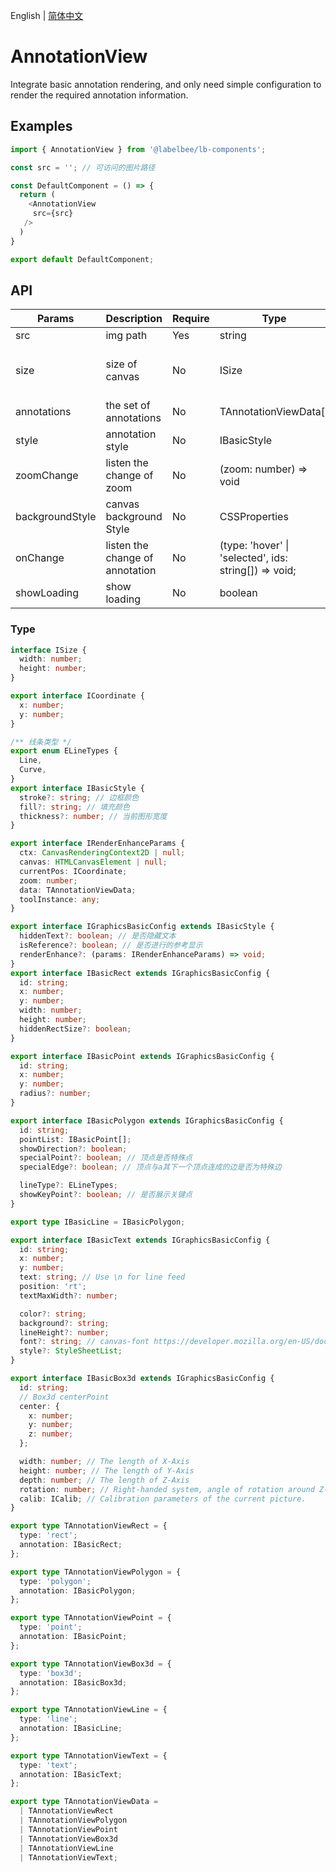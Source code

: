 English | [简体中文](./annotationView.md)

# AnnotationView

Integrate basic annotation rendering, and only need simple configuration to render the required annotation information.

## Examples

```ts
import { AnnotationView } from '@labelbee/lb-components';

const src = ''; // 可访问的图片路径

const DefaultComponent = () => {
  return (
    <AnnotationView
     src={src}
   />
  )
}

export default DefaultComponent;
```

## API

| Params          | Description                     | Require | Type                                                  |           default           |
| --------------- | ------------------------------- | ------- | ----------------------------------------------------- | :-------------------------: |
| src             | img path                        | Yes     | string                                                |              -              |
| size            | size of canvas                  | No      | ISize                                                 | {width: 1280, height: 720,} |
| annotations     | the set of annotations          | No      | TAnnotationViewData[]                                     |             []              |
| style           | annotation style                | No      | IBasicStyle                                           |             {}              |
| zoomChange      | listen the change of zoom       | No      | (zoom: number) => void                                |              -              |
| backgroundStyle | canvas background Style         | No      | CSSProperties                                         |             {}              |
| onChange        | listen the change of annotation | No      | (type: 'hover' \| 'selected', ids: string[]) => void; |              -              |
| showLoading     | show loading                    | No      | boolean                                               |            false            |


### Type

```ts
interface ISize {
  width: number;
  height: number;
}

export interface ICoordinate {
  x: number;
  y: number;
}

/** 线条类型 */
export enum ELineTypes {
  Line,
  Curve,
}
export interface IBasicStyle {
  stroke?: string; // 边框颜色
  fill?: string; // 填充颜色
  thickness?: number; // 当前图形宽度
}

export interface IRenderEnhanceParams {
  ctx: CanvasRenderingContext2D | null;
  canvas: HTMLCanvasElement | null;
  currentPos: ICoordinate;
  zoom: number;
  data: TAnnotationViewData;
  toolInstance: any;
}

export interface IGraphicsBasicConfig extends IBasicStyle {
  hiddenText?: boolean; // 是否隐藏文本
  isReference?: boolean; // 是否进行的参考显示
  renderEnhance?: (params: IRenderEnhanceParams) => void;
}
export interface IBasicRect extends IGraphicsBasicConfig {
  id: string;
  x: number;
  y: number;
  width: number;
  height: number;
  hiddenRectSize?: boolean;
}

export interface IBasicPoint extends IGraphicsBasicConfig {
  id: string;
  x: number;
  y: number;
  radius?: number;
}

export interface IBasicPolygon extends IGraphicsBasicConfig {
  id: string;
  pointList: IBasicPoint[];
  showDirection?: boolean;
  specialPoint?: boolean; // 顶点是否特殊点
  specialEdge?: boolean; // 顶点与a其下一个顶点连成的边是否为特殊边

  lineType?: ELineTypes;
  showKeyPoint?: boolean; // 是否展示关键点
}

export type IBasicLine = IBasicPolygon;

export interface IBasicText extends IGraphicsBasicConfig {
  id: string;
  x: number;
  y: number;
  text: string; // Use \n for line feed
  position: 'rt';
  textMaxWidth?: number;

  color?: string;
  background?: string;
  lineHeight?: number;
  font?: string; // canvas-font https://developer.mozilla.org/en-US/docs/Web/API/CanvasRenderingContext2D/font
  style?: StyleSheetList;
}

export interface IBasicBox3d extends IGraphicsBasicConfig {
  id: string;
  // Box3d centerPoint
  center: {
    x: number;
    y: number;
    z: number;
  };

  width: number; // The length of X-Axis
  height: number; // The length of Y-Axis
  depth: number; // The length of Z-Axis
  rotation: number; // Right-handed system, angle of rotation around Z-Axis, Range: [0, 2 * Pi]
  calib: ICalib; // Calibration parameters of the current picture.
}

export type TAnnotationViewRect = {
  type: 'rect';
  annotation: IBasicRect;
};

export type TAnnotationViewPolygon = {
  type: 'polygon';
  annotation: IBasicPolygon;
};

export type TAnnotationViewPoint = {
  type: 'point';
  annotation: IBasicPoint;
};

export type TAnnotationViewBox3d = {
  type: 'box3d';
  annotation: IBasicBox3d;
};

export type TAnnotationViewLine = {
  type: 'line';
  annotation: IBasicLine;
};

export type TAnnotationViewText = {
  type: 'text';
  annotation: IBasicText;
};

export type TAnnotationViewData =
  | TAnnotationViewRect
  | TAnnotationViewPolygon
  | TAnnotationViewPoint
  | TAnnotationViewBox3d
  | TAnnotationViewLine
  | TAnnotationViewText;

```